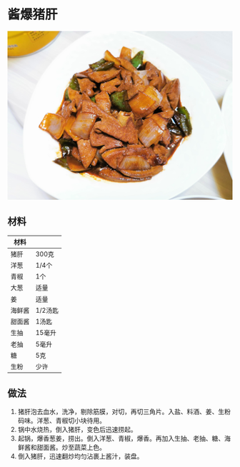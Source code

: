 # 酱爆猪肝

![](https://github.com/NiborPolaris/Recipes/blob/master/Images/酱爆猪肝.jpg)

## 材料

| 材料 |   |
| --- | --- |
| 猪肝 | 300克 |
| 洋葱 | 1/4个 |
| 青椒 | 1个 |
| 大葱 | 适量 |
| 姜 | 适量 |
| 海鲜酱 | 1/2汤匙 |
| 甜面酱 | 1汤匙 |
| 生抽 | 15毫升 |
| 老抽 | 5毫升 |
| 糖 | 5克 |
| 生粉 | 少许 |

## 做法

1. 猪肝泡去血水，洗净，剔除筋膜，对切，再切三角片。入盐、料酒、姜、生粉码味。洋葱、青椒切小块待用。
2. 锅中水烧热，倒入猪肝，变色后迅速捞起。
3. 起锅，爆香葱姜，捞出。倒入洋葱、青椒，爆香。再加入生抽、老抽、糖、海鲜酱和甜面酱。炒至蔬菜上色。
4. 倒入猪肝，迅速翻炒均匀沾裹上酱汁，装盘。